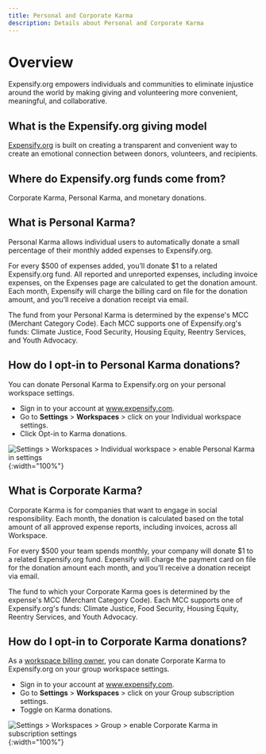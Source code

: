 ```yaml
---
title: Personal and Corporate Karma
description: Details about Personal and Corporate Karma
---
```


# Overview

Expensify.org empowers individuals and communities to eliminate injustice around the world by making giving and volunteering more convenient, meaningful, and collaborative.

## What is the Expensify.org giving model

[Expensify.org](https://www.expensify.org/about) is built on creating a transparent and convenient way to create an emotional connection between donors, volunteers, and recipients.

## Where do Expensify.org funds come from?

Corporate Karma, Personal Karma, and monetary donations.

## What is Personal Karma?

Personal Karma allows individual users to automatically donate a small percentage of their monthly added expenses to Expensify.org. 

For every $500 of expenses added, you’ll donate $1 to a related Expensify.org fund. All reported and unreported expenses, including invoice expenses, on the Expenses page are calculated to get the donation amount. Each month, Expensify will charge the billing card on file for the donation amount, and you’ll receive a donation receipt via email.

The fund from your Personal Karma is determined by the expense's MCC (Merchant Category Code). Each MCC supports one of Expensify.org's funds: Climate Justice, Food Security, Housing Equity, Reentry Services, and Youth Advocacy.

## How do I opt-in to Personal Karma donations?

You can donate Personal Karma to Expensify.org on your personal workspace settings. 

- Sign in to your account at www.expensify.com.
- Go to **Settings** > **Workspaces** > click on your Individual workspace settings.
- Click Opt-in to Karma donations. 

![Settings > Workspaces > Individual workspace > enable Personal Karma in settings](https://help.expensify.com/assets/images/ExpensifyHelp_OldDot_Karma_Individual.png){:width="100%"}

##  What is Corporate Karma?

Corporate Karma is for companies that want to engage in social responsibility. Each month, the donation is calculated based on the total amount of all approved expense reports, including invoices, across all Workspace. 

For every $500 your team spends monthly, your company will donate $1 to a related Expensify.org fund. Expensify will charge the payment card on file for the donation amount each month, and you’ll receive a donation receipt via email.

The fund to which your Corporate Karma goes is determined by the expense's MCC (Merchant Category Code). Each MCC supports one of Expensify.org's funds: Climate Justice, Food Security, Housing Equity, Reentry Services, and Youth Advocacy.

## How do I opt-in to Corporate Karma donations?

As a [workspace billing owner](https://help.expensify.com/articles/expensify-classic/workspaces/Assign-billing-owner-and-payment-account), you can donate Corporate Karma to Expensify.org on your group workspace settings. 

- Sign in to your account at www.expensify.com.
- Go to **Settings** > **Workspaces** > click on your Group subscription settings.
- Toggle on Karma donations. 

![Settings > Workspaces > Group > enable Corporate Karma in subscription settings](https://help.expensify.com/assets/images/ExpensifyHelp_OldDot_Karma_Group.png){:width="100%"}
